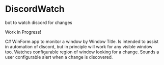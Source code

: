 # DiscordWatch
bot to watch discord for changes

Work in Progress!

C# WinForm app to monitor a window by Window Title. Is intended to assist in automation of discord, but in principle will work for any  visible window too. Watches configurable region of window looking for a change. Sounds a user configurable alert when a change is discovered.

